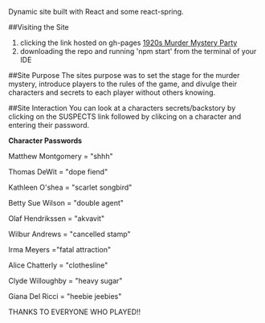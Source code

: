 Dynamic site built with React and some react-spring.

##Visiting the Site
1. clicking the link hosted on gh-pages [1920s Murder Mystery Party](https://dan2d.github.io/1920s-Murder-Mystery-Party/)
2. downloading the repo and running 'npm start' from the terminal of your IDE

##Site Purpose
The sites purpose was to set the stage for the murder mystery, introduce players to the rules of the game, and divulge their characters and secrets to each player without others knowing.

##Site Interaction
You can look at a characters secrets/backstory by clicking on the SUSPECTS link followed by clikcing on a character and entering their password.

 **Character Passwords**
 
  Matthew Montgomery = "shhh"
  
  Thomas DeWit = "dope fiend"
  
  Kathleen O'shea = "scarlet songbird"
  
  Betty Sue Wilson = "double agent"
  
  Olaf Hendrikssen = "akvavit"
  
  Wilbur Andrews = "cancelled stamp"
  
  Irma Meyers ="fatal attraction"
  
  Alice Chatterly = "clothesline"
 
  Clyde Willoughby = "heavy sugar"
  
  Giana Del Ricci = "heebie jeebies"
  
  
  THANKS TO EVERYONE WHO PLAYED!!
